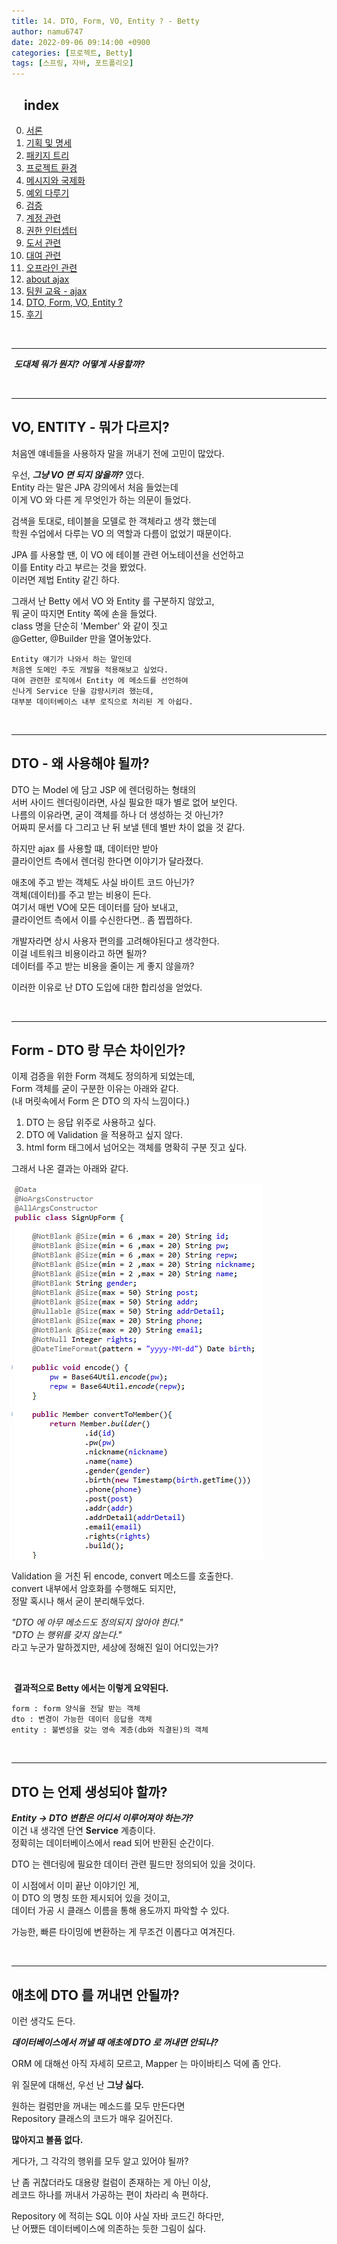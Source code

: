 ```yaml
---
title: 14. DTO, Form, VO, Entity ? - Betty
author: namu6747
date: 2022-09-06 09:14:00 +0900
categories: [프로젝트, Betty]
tags: [스프링, 자바, 포트폴리오]
---
```


## &nbsp;&nbsp;&nbsp; index
0. [서론](/posts/project-betty-0/)
1. [기획 및 명세](/posts/project-betty-1-concept/)
2. [패키지 트리](/posts/project-betty-2-package-tree/)
3. [프로젝트 환경](/posts/project-betty-3-config/)
4. [메시지와 국제화](/posts/project-betty-4-message/)
5. [예외 다루기](/posts/project-betty-5-exception/)
6. [검증](/posts/project-betty-6-validation/)
7. [계정 관련](/posts/project-betty-7-sign/)
8. [권한 인터셉터](/posts/project-betty-8-interceptor/)
9. [도서 관련](/posts/project-betty-9-book/)
10. [대여 관련](/posts/project-betty-10-rental/)
11. [오프라인 관련](/posts/project-betty-11-offline/)
12. [about ajax](/posts/project-betty-12-ajax/)
13. [팀원 교육 - ajax](/posts/project-betty-13-edu-ajax/)
14. [DTO, Form, VO, Entity ?](/posts/project-betty-14-object/)
15. [후기](/posts/project-betty-15-review/)

<br/>
<hr/>

&nbsp;**_도대체 뭐가 뭔지? 어떻게 사용할까?_**

<br/>
<hr/>

## VO, ENTITY - 뭐가 다르지?

처음엔 얘네들을 사용하자 말을 꺼내기 전에 고민이 많았다.  

우선, **_그냥 VO 면 되지 않을까?_** 였다.  
Entity 라는 말은 JPA 강의에서 처음 들었는데   
이게 VO 와 다른 게 무엇인가 하는 의문이 들었다.  

검색을 토대로, 테이블을 모델로 한 객체라고 생각 했는데  
학원 수업에서 다루는 VO 의 역할과 다름이 없었기 때문이다.  

JPA 를 사용할 땐, 이 VO 에 테이블 관련 어노테이션을 선언하고  
이를 Entity 라고 부르는 것을 봤었다.  
이러면 제법 Entity 같긴 하다.  

그래서 난 Betty 에서 VO 와 Entity 를 구분하지 않았고,  
뭐 굳이 따지면 Entity 쪽에 손을 들었다.  
class 명을 단순히 'Member' 와 같이 짓고   
@Getter, @Builder 만을 열어놓았다.  

```
Entity 얘기가 나와서 하는 말인데  
처음엔 도메인 주도 개발을 적용해보고 싶었다.  
대여 관련한 로직에서 Entity 에 메소드를 선언하여 
신나게 Service 단을 감량시키려 했는데,  
대부분 데이터베이스 내부 로직으로 처리된 게 아쉽다.  
```

<br/>
<hr/>

## DTO - 왜 사용해야 될까?

DTO 는 Model 에 담고 JSP 에 렌더링하는 형태의  
서버 사이드 렌더링이라면, 사실 필요한 때가 별로 없어 보인다.  
나름의 이유라면, 굳이 객체를 하나 더 생성하는 것 아닌가?  
어짜피 문서를 다 그리고 난 뒤 보낼 텐데 별반 차이 없을 것 같다.  

하지만 ajax 를 사용할 떄, 데이터만 받아  
클라이언트 측에서 렌더링 한다면 이야기가 달라졌다.  

애초에 주고 받는 객체도 사실 바이트 코드 아닌가?  
객체(데이터)를 주고 받는 비용이 든다.  
여기서 매번 VO에 모든 데이터를 담아 보내고,  
클라이언트 측에서 이를 수신한다면.. 좀 찝찝하다.  

개발자라면 상시 사용자 편의를 고려해야된다고 생각한다.  
이걸 네트워크 비용이라고 하면 될까?  
데이터를 주고 받는 비용을 줄이는 게 좋지 않을까?  

이러한 이유로 난 DTO 도입에 대한 합리성을 얻었다.  

<br/>
<hr/>

## Form - DTO 랑 무슨 차이인가?

이제 검증을 위한 Form 객체도 정의하게 되었는데,  
Form 객체를 굳이 구분한 이유는 아래와 같다.  
(내 머릿속에서 Form 은 DTO 의 자식 느낌이다.)

1. DTO 는 응답 위주로 사용하고 싶다.
2. DTO 에 Validation 을 적용하고 싶지 않다.
3. html form 태그에서 넘어오는 객체를 명확히 구분 짓고 싶다.

그래서 나온 결과는 아래와 같다.

![Desktop View](/assets/img/betty/object/form.png)

Validation 을 거친 뒤 encode, convert 메소드를 호출한다.  
convert 내부에서 암호화를 수행해도 되지만,  
정말 혹시나 해서 굳이 분리해두었다.  

_"DTO 에 아무 메소드도 정의되지 않아야 한다."_  
_"DTO 는 행위를 갖지 않는다."_  
라고 누군가 말하겠지만, 세상에 정해진 일이 어디있는가?  

<br/>

&nbsp;**결과적으로 Betty 에서는 이렇게 요약된다.**

```
form : form 양식을 전달 받는 객체
dto : 변경이 가능한 데이터 응답용 객체
entity : 불변성을 갖는 영속 계층(db와 직결된)의 객체
```


<br/>
<hr/>

## DTO 는 언제 생성되야 할까?

**_Entity -> DTO 변환은 어디서 이루어져야 하는가?_**  
이건 내 생각엔 단연 **Service** 계층이다.  
정확히는 데이터베이스에서 read 되어 반환된 순간이다.  

DTO 는 렌더링에 필요한 데이터 관련 필드만 정의되어 있을 것이다.  

이 시점에서 이미 끝난 이야기인 게,  
이 DTO 의 명칭 또한 제시되어 있을 것이고,  
데이터 가공 시 클래스 이름을 통해 용도까지 파악할 수 있다.  

가능한, 빠른 타이밍에 변환하는 게 무조건 이롭다고 여겨진다.  

<br/>
<hr/>

## 애초에 DTO 를 꺼내면 안될까?

이런 생각도 든다.  

**_데이터베이스에서 꺼낼 때 애초에 DTO 로 꺼내면 안되나?_**  

ORM 에 대해선 아직 자세히 모르고, Mapper 는 마이바티스 덕에 좀 안다.  

위 질문에 대해선, 우선 난 **그냥 싫다.**  

원하는 컬럼만을 꺼내는 메소드를 모두 만든다면  
Repository 클래스의 코드가 매우 길어진다.  

**많아지고 볼품 없다.**  

게다가, 그 각각의 행위를 모두 알고 있어야 될까?  

난 좀 귀찮더라도 대용량 컬럼이 존재하는 게 아닌 이상,  
레코드 하나를 꺼내서 가공하는 편이 차라리 속 편하다.  

Repository 에 적히는 SQL 이야 사실 자바 코드긴 하다만,  
난 어쨌든 데이터베이스에 의존하는 듯한 그림이 싫다.  
